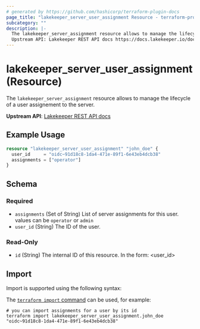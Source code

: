 ```yaml
---
# generated by https://github.com/hashicorp/terraform-plugin-docs
page_title: "lakekeeper_server_user_assignment Resource - terraform-provider-lakekeeper"
subcategory: ""
description: |-
  The lakekeeper_server_assignment resource allows to manage the lifecycle of a user assignement to the server.
  Upstream API: Lakekeeper REST API docs https://docs.lakekeeper.io/docs/nightly/api/management/#tag/permissions/operation/update_server_assignments
---
```


# lakekeeper_server_user_assignment (Resource)

The `lakekeeper_server_assignment` resource allows to manage the lifecycle of a user assignement to the server.

**Upstream API**: [Lakekeeper REST API docs](https://docs.lakekeeper.io/docs/nightly/api/management/#tag/permissions/operation/update_server_assignments)

## Example Usage

```terraform
resource "lakekeeper_server_user_assignment" "john_doe" {
  user_id     = "oidc~91d18c8-1da4-471e-89f1-6e43eb4dcb38"
  assignments = ["operator"]
}
```

<!-- schema generated by tfplugindocs -->
## Schema

### Required

- `assignments` (Set of String) List of server assignments for this user. values can be `operator` or `admin`
- `user_id` (String) The ID of the user.

### Read-Only

- `id` (String) The internal ID of this resource. In the form: <user_id>

## Import

Import is supported using the following syntax:

The [`terraform import` command](https://developer.hashicorp.com/terraform/cli/commands/import) can be used, for example:

```shell
# you can import assignments for a user by its id
terraform import lakekeeper_server_user_assignment.john_doe "oidc~91d18c8-1da4-471e-89f1-6e43eb4dcb38"
```
